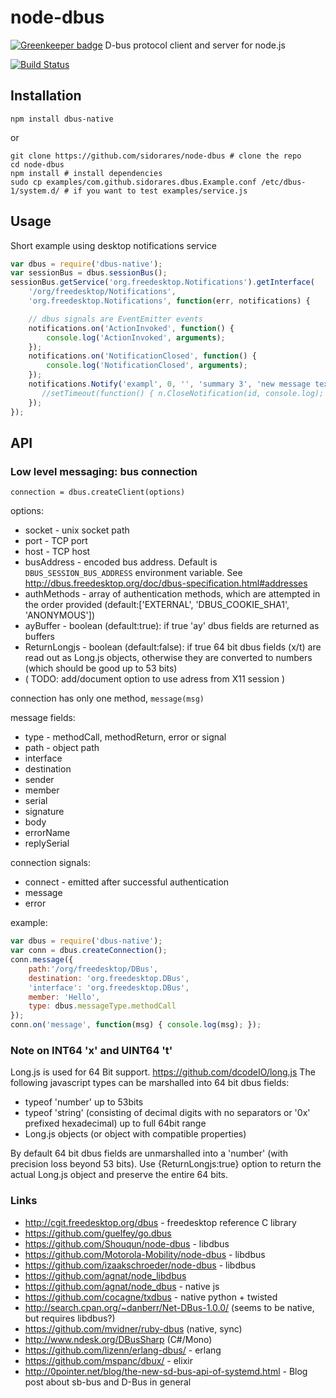 node-dbus
===========

[![Greenkeeper badge](https://badges.greenkeeper.io/sidorares/dbus-native.svg)](https://greenkeeper.io/)
D-bus protocol client and server for node.js

[![Build Status](https://secure.travis-ci.org/sidorares/dbus-native.png)](http://travis-ci.org/sidorares/dbus-native)

Installation
------------

```shell
npm install dbus-native
```
or

```shell
git clone https://github.com/sidorares/node-dbus # clone the repo
cd node-dbus
npm install # install dependencies
sudo cp examples/com.github.sidorares.dbus.Example.conf /etc/dbus-1/system.d/ # if you want to test examples/service.js
```

Usage
------

Short example using desktop notifications service

```js
var dbus = require('dbus-native');
var sessionBus = dbus.sessionBus();
sessionBus.getService('org.freedesktop.Notifications').getInterface(
    '/org/freedesktop/Notifications',
    'org.freedesktop.Notifications', function(err, notifications) {

    // dbus signals are EventEmitter events
    notifications.on('ActionInvoked', function() {
        console.log('ActionInvoked', arguments);
    });
    notifications.on('NotificationClosed', function() {
        console.log('NotificationClosed', arguments);
    });
    notifications.Notify('exampl', 0, '', 'summary 3', 'new message text', ['xxx yyy', 'test2', 'test3', 'test4'], [],  5, function(err, id) {
       //setTimeout(function() { n.CloseNotification(id, console.log); }, 4000);
    });
});
```

API
---

### Low level messaging: bus connection

`connection = dbus.createClient(options)`

options:
   - socket - unix socket path
   - port - TCP port
   - host - TCP host
   - busAddress - encoded bus address. Default is `DBUS_SESSION_BUS_ADDRESS` environment variable. See http://dbus.freedesktop.org/doc/dbus-specification.html#addresses
   - authMethods - array of authentication methods, which are attempted in the order provided (default:['EXTERNAL', 'DBUS_COOKIE_SHA1', 'ANONYMOUS'])
   - ayBuffer - boolean (default:true): if true 'ay' dbus fields are returned as buffers
   - ReturnLongjs - boolean (default:false): if true 64 bit dbus fields (x/t) are read out as Long.js objects, otherwise they are converted to numbers (which should be good up to 53 bits)
   - ( TODO: add/document option to use adress from X11 session )

connection has only one method, `message(msg)`

message fields:
   - type - methodCall, methodReturn, error or signal
   - path - object path
   - interface
   - destination
   - sender
   - member
   - serial
   - signature
   - body
   - errorName
   - replySerial

connection signals:
   - connect - emitted after successful authentication
   - message
   - error

example:

```js
var dbus = require('dbus-native');
var conn = dbus.createConnection();
conn.message({
    path:'/org/freedesktop/DBus',
    destination: 'org.freedesktop.DBus',
    'interface': 'org.freedesktop.DBus',
    member: 'Hello',
    type: dbus.messageType.methodCall
});
conn.on('message', function(msg) { console.log(msg); });
```

### Note on INT64 'x' and UINT64 't'
Long.js is used for 64 Bit support. https://github.com/dcodeIO/long.js
The following javascript types can be marshalled into 64 bit dbus fields:
   - typeof 'number' up to 53bits
   - typeof 'string' (consisting of decimal digits with no separators or '0x' prefixed hexadecimal) up to full 64bit range
   - Long.js objects (or object with compatible properties)

By default 64 bit dbus fields are unmarshalled into a 'number' (with precision loss beyond 53 bits). Use {ReturnLongjs:true} option to return the actual Long.js object and preserve the entire 64 bits.

### Links
   - http://cgit.freedesktop.org/dbus - freedesktop reference C library
   - https://github.com/guelfey/go.dbus
   - https://github.com/Shouqun/node-dbus - libdbus
   - https://github.com/Motorola-Mobility/node-dbus - libdbus
   - https://github.com/izaakschroeder/node-dbus - libdbus
   - https://github.com/agnat/node_libdbus
   - https://github.com/agnat/node_dbus - native js
   - https://github.com/cocagne/txdbus - native python + twisted
   - http://search.cpan.org/~danberr/Net-DBus-1.0.0/ (seems to be native, but requires libdbus?)
   - https://github.com/mvidner/ruby-dbus (native, sync)
   - http://www.ndesk.org/DBusSharp (C#/Mono)
   - https://github.com/lizenn/erlang-dbus/ - erlang
   - https://github.com/mspanc/dbux/ - elixir
   - http://0pointer.net/blog/the-new-sd-bus-api-of-systemd.html - Blog post about sb-bus and D-Bus in general
